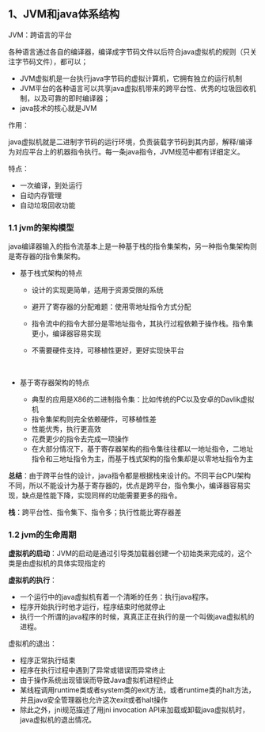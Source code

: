 ## 1、JVM和java体系结构

JVM：跨语言的平台

各种语言通过各自的编译器，编译成字节码文件以后符合java虚拟机的规则（只关注字节码文件），都可以；

- JVM虚拟机是一台执行java字节码的虚拟计算机，它拥有独立的运行机制
- JVM平台的各种语言可以共享java虚拟机带来的跨平台性、优秀的垃圾回收机制，以及可靠的即时编译器；
- java技术的核心就是JVM

作用：

java虚拟机就是二进制字节码的运行环境，负责装载字节码到其内部，解释/编译为对应平台上的机器指令执行。每一条java指令，JVM规范中都有详细定义。

特点：

- 一次编译，到处运行
- 自动内存管理
- 自动垃圾回收功能

### 1.1 jvm的架构模型

java编译器输入的指令流基本上是一种基于栈的指令集架构，另一种指令集架构则是寄存器的指令集架构。

- 基于栈式架构的特点

  - 设计的实现更简单，适用于资源受限的系统

  - 避开了寄存器的分配难题：使用零地址指令方式分配

  - 指令流中的指令大部分是零地址指令，其执行过程依赖于操作栈。指令集更小，编译器容易实现

  - 不需要硬件支持，可移植性更好，更好实现快平台

    ​


- 基于寄存器架构的特点
  - 典型的应用是X86的二进制指令集：比如传统的PC以及安卓的Davlik虚拟机
  - 指令集架构则完全依赖硬件，可移植性差
  - 性能优秀，执行更高效
  - 花费更少的指令去完成一项操作
  - 在大部分情况下，基于寄存器架构的指令集往往都以一地址指令，二地址指令和三地址指令为主，而基于栈式架构的指令集却是以零地址指令为主

**总结**：由于跨平台性的设计，java指令都是根据栈来设计的。不同平台CPU架构不同，所以不能设计为基于寄存器的，优点是跨平台，指令集小，编译器容易实现，缺点是性能下降，实现同样的功能需要更多的指令。

**栈**：跨平台性、指令集下、指令多；执行性能比寄存器差



### 1.2  jvm的生命周期

**虚拟机的启动**：JVM的启动是通过引导类加载器创建一个初始类来完成的，这个类是由虚拟机的具体实现指定的

**虚拟机的执行**：

- 一个运行中的java虚拟机有着一个清晰的任务：执行java程序。
- 程序开始执行时他才运行，程序结束时他就停止
- 执行一个所谓的java程序的时候，真真正正在执行的是一个叫做java虚拟机的进程。

虚拟机的退出：

- 程序正常执行结束
- 程序在执行过程中遇到了异常或错误而异常终止
- 由于操作系统出现错误而导致Java虚拟机进程终止
- 某线程调用runtime类或者system类的exit方法，或者runtime类的halt方法，并且java安全管理器也允许这次exit或者halt操作
- 除此之外，jni规范描述了用jni invocation API来加载或卸载java虚拟机时，java虚拟机的退出情况。